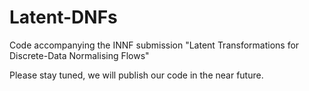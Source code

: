 # Latent-DNFs
Code accompanying the INNF submission "Latent Transformations for Discrete-Data Normalising Flows"

Please stay tuned, we will publish our code in the near future. 
